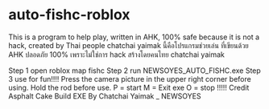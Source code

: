 # auto-fishc-roblox
This is a program to help play, written in AHK, 100% safe because it is not a hack, created by Thai people chatchai yaimak
นี้คือโปรแกรมช่วยเล่น ที่เขียนด้วย AHK ปลอดภัย 100% เพราะไม่ใช่การ hack สร้างโดยคนไทย chatchai yaimak

Step 1 
open roblox map fishc
Step 2
run NEWSOYES_AUTO_FISHC.exe 
Step 3 use for fun!!!!
Press the camera picture in the upper right corner before using.
Hold the rod before use.
P = start
M = Exit exe
O = stop
!!!!! Credit Asphalt Cake  Build EXE By Chatchai Yaimak _ NEWSOYES
